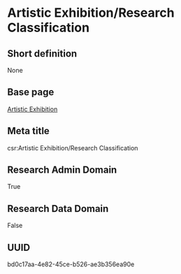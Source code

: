 # Artistic Exhibition/Research Classification
## Short definition
None
## Base page
[Artistic Exhibition](../../Objects/Artistic%20Exhibition.md)
## Meta title
csr:Artistic Exhibition/Research Classification
## Research Admin Domain
True
## Research Data Domain
False
## UUID
bd0c17aa-4e82-45ce-b526-ae3b356ea90e
